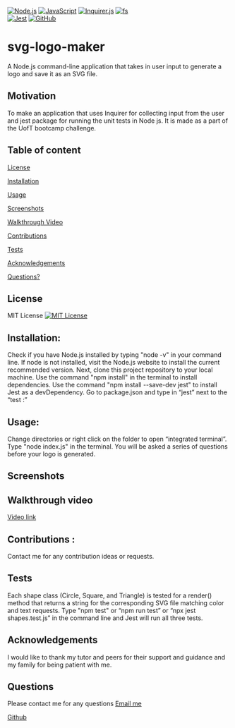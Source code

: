 [![Node.js](https://img.shields.io/badge/Node.js-18.16.1-brightgreen.svg)](https://nodejs.org/)
[![JavaScript](https://img.shields.io/badge/JavaScript-ES6-yellow.svg)](https://www.ecma-international.org/ecma-262/)
[![Inquirer.js](https://img.shields.io/badge/Inquirer.js-8.2.4-blue.svg)](https://www.npmjs.com/package/inquirer)
[![fs](https://img.shields.io/badge/fs-Node.js-yellowgreen.svg)](https://nodejs.org/api/fs.html)	
[![Jest](https://img.shields.io/badge/Jest-29.5.0-red.svg)](https://jestjs.io/)
[![GitHub](https://img.shields.io/badge/GitHub-SwathiVinod19-black.svg?logo=github)](https://github.com/Swathivinod19)

# svg-logo-maker
A Node.js command-line application that takes in user input to generate a logo and save it as an SVG file.

## Motivation
To make an application that uses Inquirer for collecting input from the user and jest package for running the unit tests in Node js. It is made as a part of the UofT bootcamp challenge. 

## Table of content 
[License](#License)

[Installation](#Installation)

[Usage](#Usage)

[Screenshots](#Screenshots)

[Walkthrough Video](#Walkthrough-video)

[Contributions](#Contributions)

[Tests](#Tests)

[Acknowledgements](#Acknowledgements)

[Questions?](#Questions)

## License 
MIT License
[![MIT License](https://img.shields.io/badge/License-MIT-blue.svg)](https://opensource.org/licenses/MIT)

## Installation:
Check if you have Node.js installed by typing "node -v" in your command line. 
If node is not installed, visit the Node.js website to install the current recommended version. 
Next, clone this project repository to your local machine. 
Use the command "npm install" in the terminal to install dependencies. 
Use the command "npm install --save-dev jest" to install Jest as a devDependency. 
Go to package.json and type in “jest” next to the “test :”

## Usage:
Change directories or right click on the folder to open “integrated terminal”. 
Type "node index.js" in the terminal. You will be asked a series of questions before your logo is generated. 

## Screenshots


## Walkthrough video
[Video link](https://drive.google.com/file/d/191nIyWMRgcs6TjybrB-m_Qb_D0VBnedw/view)

## Contributions :
 Contact me for any contribution ideas or requests.

## Tests
Each shape class (Circle, Square, and Triangle) is tested for a render() method that returns a string for the corresponding SVG file matching color and text requests. 
Type "npm test" or “npm run test” or “npx jest shapes.test.js” in the command line and Jest will run all three tests.

## Acknowledgements
I would like to thank my tutor and peers for their support and guidance and my family for being patient with me.

## Questions
Please contact me for any questions
[Email me](swathi.vinod@gmail.com)

[Github](https://github.com/SwathiVinod19)







